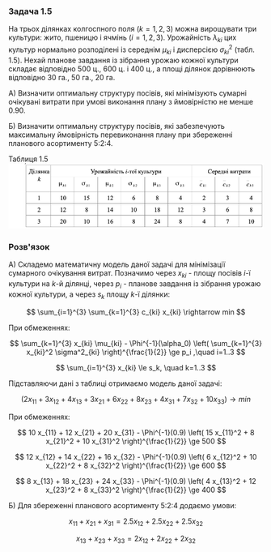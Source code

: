 ### Задача 1.5

На трьох ділянках колгоспного поля $(k=1, 2, 3)$ можна вирощувати три культури: жито, пшеницю і ячмінь $(i=1, 2, 3)$. Урожайність $\lambda_{ki}$ цих культур нормально розподілені із середнім $\mu_{ki}$ і дисперсією $\sigma_{ki}^2$
(табл. 1.5).
Нехай планове завдання із зібрання урожаю кожної культури складає відповідно 500 ц., 600 ц. і 400 ц., а площі ділянок дорівнюють відповідно 30 га., 50 га., 20 га.

А) Визначити оптимальну структуру посівів, які мінімізують сумарні очікувані витрати при умові виконання плану з ймовірністю не менше 0.90.

Б) Визначити оптимальну структуру посівів, які забезпечують максимальну ймовірність перевиконання плану при збереженні планового асортименту 5:2:4.

Таблиця 1.5
![](img.png)

### Розв'язок

A) Складемо математичну модель даної задачі для мінімізації сумарного очікування витрат.
Позначимо через $x_{ki}$ - площу посівів $i$-ї культури на $k$-й ділянці, через $p_i$ - планове завдання із зібрання урожаю кожної культури, а через $s_k$ площу $k$-ї ділянки:

$$  \sum_{i=1}^{3} \sum_{k=1}^{3} c_{ki} x_{ki} \rightarrow min $$

При обмеженнях:

$$ \sum_{k=1}^{3} x_{ki} \mu_{ki} - \Phi^{-1}(\alpha_0) \left( \sum_{k=1}^{3} x_{ki}^2 \sigma^2_{ki} \right)^{\frac{1}{2}} \ge p_i ,\quad i=1..3
$$

$$ \sum_{i=1}^{3} x_{ki} \le s_k, \quad k=1..3
$$


Підставляючи дані з таблиці отримаємо модель даної задачі:

$$ ( 2 x_{11} + 3 x_{12} +  4 x_{13} + 
     3 x_{21} + 6 x_{22} +  8 x_{23} + 
     4 x_{31} + 7 x_{32} + 10 x_{33} ) \rightarrow min
$$

При обмеженнях:

$$ 10 x_{11} + 12 x_{21} + 20 x_{31} - \Phi^{-1}(0.9) 
\left( 15 x_{11}^2 + 8 x_{21}^2 + 10 x_{31}^2 \right)^{\frac{1}{2}} \ge 500
$$

$$ 12 x_{12} + 14 x_{22} + 16 x_{32} - \Phi^{-1}(0.9) 
\left( 6 x_{12}^2 + 10 x_{22}^2 + 8 x_{32}^2 \right)^{\frac{1}{2}} \ge 600
$$

$$ 8 x_{13} + 18 x_{23} + 24 x_{33} - \Phi^{-1}(0.9) 
\left( 4 x_{13}^2 + 12 x_{23}^2 + 8 x_{33}^2 \right)^{\frac{1}{2}} \ge 400
$$

Б) Для збереженні планового асортименту 5:2:4 додаємо умови:

$$ x_{11} + x_{21} + x_{31} = 2.5 x_{12} + 2.5 x_{22} + 2.5 x_{32}
$$

$$ x_{13} + x_{23} + x_{33} = 2 x_{12} + 2 x_{22} + 2 x_{32}
$$